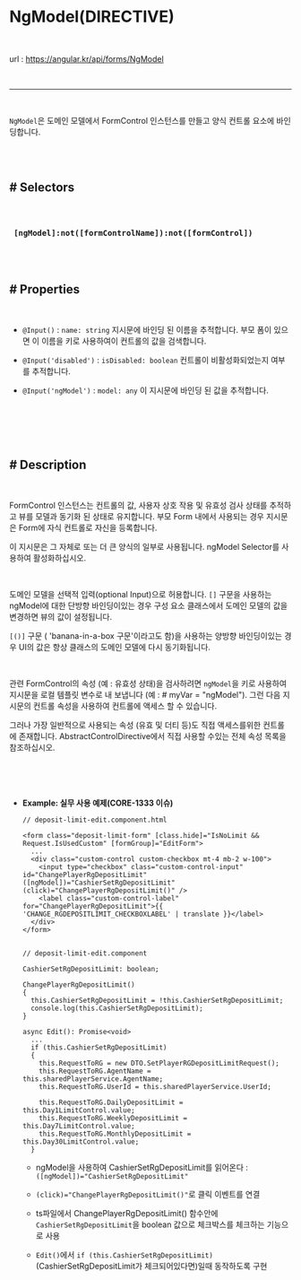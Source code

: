<br>
<br>

# NgModel(DIRECTIVE)

<br>

url : https://angular.kr/api/forms/NgModel

<br>

---

<br>

`NgModel`은 도메인 모델에서 FormControl 인스턴스를 만들고 양식 컨트롤 요소에 바인딩합니다.

<br>
<br>

## # Selectors

<br>

### &nbsp; `[ngModel]:not([formControlName]):not([formControl])`

<br>
<br>

## # Properties

<br>

- `@Input()` : `name: string` 지시문에 바인딩 된 이름을 추적합니다. 부모 폼이 있으면 이 이름을 키로 사용하여이 컨트롤의 값을 검색합니다.

- `@Input('disabled')` : `isDisabled: boolean` 컨트롤이 비활성화되었는지 여부를 추적합니다.

- `@Input('ngModel')` : `model: any` 이 지시문에 바인딩 된 값을 추적합니다.

<br>
<br>
<br>
<br>

## # Description

<br>

FormControl 인스턴스는 컨트롤의 값, 사용자 상호 작용 및 유효성 검사 상태를 추적하고 뷰를 모델과 동기화 된 상태로 유지합니다. 부모 Form 내에서 사용되는 경우 지시문은 Form에 자식 컨트롤로 자신을 등록합니다.

이 지시문은 그 자체로 또는 더 큰 양식의 일부로 사용됩니다. ngModel Selector를 사용하여 활성화하십시오.

<br>

도메인 모델을 선택적 입력(optional Input)으로 허용합니다. `[]` 구문을 사용하는 ngModel에 대한 단방향 바인딩이있는 경우 구성 요소 클래스에서 도메인 모델의 값을 변경하면 뷰의 값이 설정됩니다.

`[()]` 구문 ( 'banana-in-a-box 구문'이라고도 함)을 사용하는 양방향 바인딩이있는 경우 UI의 값은 항상 클래스의 도메인 모델에 다시 동기화됩니다.

<br>

관련 FormControl의 속성 (예 : 유효성 상태)을 검사하려면 `ngModel`을 키로 사용하여 지시문을 로컬 템플릿 변수로 내 보냅니다 (예 : # myVar = "ngModel"). 그런 다음 지시문의 컨트롤 속성을 사용하여 컨트롤에 액세스 할 수 있습니다.

그러나 가장 일반적으로 사용되는 속성 (유효 및 더티 등)도 직접 액세스를위한 컨트롤에 존재합니다. AbstractControlDirective에서 직접 사용할 수있는 전체 속성 목록을 참조하십시오.

<br>
<br>
<br>

- **Example: 실무 사용 예제(CORE-1333 이슈)**

  ```
  // deposit-limit-edit.component.html

  <form class="deposit-limit-form" [class.hide]="IsNoLimit && Request.IsUsedCustom" [formGroup]="EditForm">
    ...
    <div class="custom-control custom-checkbox mt-4 mb-2 w-100">
      <input type="checkbox" class="custom-control-input" id="ChangePlayerRgDepositLimit" ([ngModel])="CashierSetRgDepositLimit" (click)="ChangePlayerRgDepositLimit()" />
      <label class="custom-control-label" for="ChangePlayerRgDepositLimit">{{ 'CHANGE_RGDEPOSITLIMIT_CHECKBOXLABEL' | translate }}</label>
    </div>
  </form>


  // deposit-limit-edit.component

  CashierSetRgDepositLimit: boolean;

  ChangePlayerRgDepositLimit()
  {
    this.CashierSetRgDepositLimit = !this.CashierSetRgDepositLimit;
    console.log(this.CashierSetRgDepositLimit);
  }

  async Edit(): Promise<void>
    ...
    if (this.CashierSetRgDepositLimit)
    {
      this.RequestToRG = new DTO.SetPlayerRGDepositLimitRequest();
      this.RequestToRG.AgentName = this.sharedPlayerService.AgentName;
      this.RequestToRG.UserId = this.sharedPlayerService.UserId;

      this.RequestToRG.DailyDepositLimit = this.Day1LimitControl.value;
      this.RequestToRG.WeeklyDepositLimit = this.Day7LimitControl.value;
      this.RequestToRG.MonthlyDepositLimit = this.Day30LimitControl.value;
    }
  ```

  - ngModel을 사용하여 CashierSetRgDepositLimit를 읽어온다 : `([ngModel])="CashierSetRgDepositLimit"`

  - `(click)="ChangePlayerRgDepositLimit()"`로 클릭 이벤트를 연결

  - ts파일에서 ChangePlayerRgDepositLimit() 함수안에 `CashierSetRgDepositLimit`을 boolean 값으로 체크박스를 체크하는 기능으로 사용

  - `Edit()`에서 `if (this.CashierSetRgDepositLimit)`(CashierSetRgDepositLimit가 체크되어있다면)일때 동작하도록 구현
